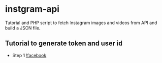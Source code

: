 # instgram-api
Tutorial and PHP script to fetch Instagram images and videos from API and build a JSON file.

## Tutorial to generate token and user id
* Step 1
[!facebook](https://github.com/benoitdelorme/instgram-api/blob/main/assets/images/1.png)
